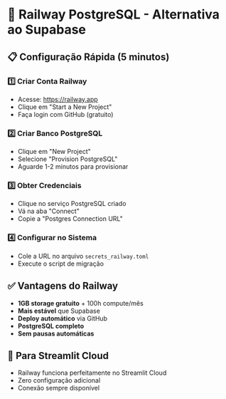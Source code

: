 # 🚂 Railway PostgreSQL - Alternativa ao Supabase

## 📋 Configuração Rápida (5 minutos)

### 1️⃣ **Criar Conta Railway**
- Acesse: https://railway.app
- Clique em "Start a New Project"
- Faça login com GitHub (gratuito)

### 2️⃣ **Criar Banco PostgreSQL**
- Clique em "New Project"
- Selecione "Provision PostgreSQL"
- Aguarde 1-2 minutos para provisionar

### 3️⃣ **Obter Credenciais**
- Clique no serviço PostgreSQL criado
- Vá na aba "Connect"
- Copie a "Postgres Connection URL"

### 4️⃣ **Configurar no Sistema**
- Cole a URL no arquivo `secrets_railway.toml`
- Execute o script de migração

## ✅ **Vantagens do Railway**
- **1GB storage gratuito** + 100h compute/mês
- **Mais estável** que Supabase
- **Deploy automático** via GitHub
- **PostgreSQL completo**
- **Sem pausas automáticas**

## 🎯 **Para Streamlit Cloud**
- Railway funciona perfeitamente no Streamlit Cloud
- Zero configuração adicional
- Conexão sempre disponível
